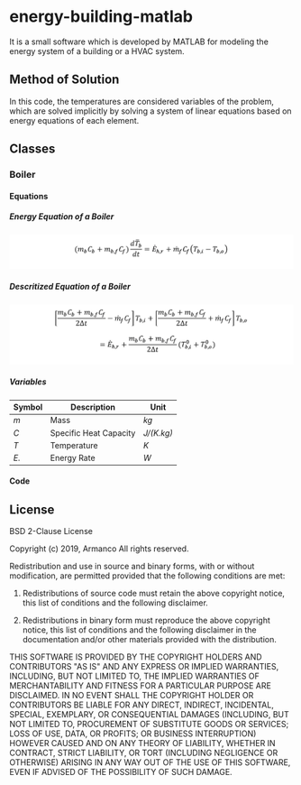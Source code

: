 # energy-building-matlab
It is a small software which is developed by MATLAB for modeling the energy system of a building or a HVAC system.

## Method of Solution
In this code, the temperatures are considered variables of the problem, which are solved implicitly by solving a system of linear equations based on energy equations of each element.

## Classes
### Boiler
#### Equations
##### Energy Equation of a Boiler
![Alt text](documents/boiler/eq1.png "Energy Equation of a Boiler")

##### Descritized Equation of a Boiler
![Alt text](documents/boiler/eq2.png "Descritized Equation of a Boiler")

##### Variables

| Symbol | Description | Unit |
| --- | --- | --- |
| *m* | Mass | *kg* |
| *C* | Specific Heat Capacity | *J/(K.kg)* |
| *T* | Temperature | *K* |
| *E.* | Energy Rate | *W* |

#### Code


## License
BSD 2-Clause License

Copyright (c) 2019, Armanco
All rights reserved.

Redistribution and use in source and binary forms, with or without
modification, are permitted provided that the following conditions are met:

1. Redistributions of source code must retain the above copyright notice, this
   list of conditions and the following disclaimer.

2. Redistributions in binary form must reproduce the above copyright notice,
   this list of conditions and the following disclaimer in the documentation
   and/or other materials provided with the distribution.

THIS SOFTWARE IS PROVIDED BY THE COPYRIGHT HOLDERS AND CONTRIBUTORS "AS IS"
AND ANY EXPRESS OR IMPLIED WARRANTIES, INCLUDING, BUT NOT LIMITED TO, THE
IMPLIED WARRANTIES OF MERCHANTABILITY AND FITNESS FOR A PARTICULAR PURPOSE ARE
DISCLAIMED. IN NO EVENT SHALL THE COPYRIGHT HOLDER OR CONTRIBUTORS BE LIABLE
FOR ANY DIRECT, INDIRECT, INCIDENTAL, SPECIAL, EXEMPLARY, OR CONSEQUENTIAL
DAMAGES (INCLUDING, BUT NOT LIMITED TO, PROCUREMENT OF SUBSTITUTE GOODS OR
SERVICES; LOSS OF USE, DATA, OR PROFITS; OR BUSINESS INTERRUPTION) HOWEVER
CAUSED AND ON ANY THEORY OF LIABILITY, WHETHER IN CONTRACT, STRICT LIABILITY,
OR TORT (INCLUDING NEGLIGENCE OR OTHERWISE) ARISING IN ANY WAY OUT OF THE USE
OF THIS SOFTWARE, EVEN IF ADVISED OF THE POSSIBILITY OF SUCH DAMAGE.
